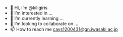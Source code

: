 - 👋 Hi, I’m @kiligiris
- 👀 I’m interested in ...
- 🌱 I’m currently learning ...
- 💞️ I’m looking to collaborate on ...
- 📫 How to reach me cays1200431@gn.iwasaki.ac.jp

<!---
kiligiris/kiligiris is a ✨ special ✨ repository because its `README.md` (this file) appears on your GitHub profile.
You can click the Preview link to take a look at your changes.
--->
